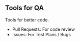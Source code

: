 ##  Tools for QA

Tools for better code.

* Pull Requests: For code review <!-- .element: class="fragment" data-fragment-index="1" -->  
* Issues: For Test Plans / Bugs <!-- .element: class="fragment" data-fragment-index="2" -->   
